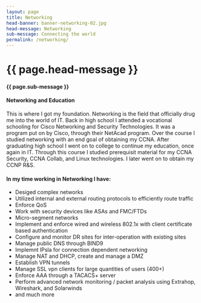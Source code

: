 ```yaml
---
layout: page
title: Networking
head-banner: banner-networking-02.jpg
head-message: Networking
sub-message: Connecting the world
permalink: /networking/
---
```



<style media="screen">
  .hero-img {
    background-image: url("{{ site.baseurl }}/img/{{ page.head-banner }}");
  }
</style>


<div class="page-banner">
  <div class="hero-img"></div>
  <div class="hero-text">
    <h1> {{ page.head-message }}</h1>
    <h4>{{ page.sub-message }}</h4>
  </div>
</div>


<div class="page-halfs">
  <div class="page-half-1">
    <h4>Networking and Education</h4>
    <p>This is where I got my foundation. Networking is the field that officially drug me into the world of IT. Back in high school I attended a vocational schooling for Cisco Networking and Security Technologies. It was a program put on by Cisco, through their NetAcad program. Over the course I studied networking with an end goal of obtaining my CCNA. After graduating high school I went on to college to continue my education, once again in IT. Through this course I studied prerequisit material for my CCNA Security, CCNA Collab, and Linux technologies. I later went on to obtain my CCNP R&S.</p>
  </div>
  <div class="page-half-2">

  <h4>In my time working in Networking I have:</h4>
  <ul class="dots">
    <li>Desiged complex networks</li>
    <li>Utilized internal and external routing protocols to efficiently route traffic</li>
    <li>Enforce QoS</li>
    <li>Work with security devices like ASAs and FMC/FTDs</li>
    <li>Micro-segment networks</li>
    <li>Implement and enforce wired and wireless 802.1x with client certificate based authentication</li>
    <li>Configure and monitor DR sites for inter-operation with existing sites</li>
    <li>Manage public DNS through BIND9</li>
    <li>Implemnt IPsla for connection dependent networking</li>
    <li>Manage NAT and DHCP, create and manage a DMZ</li>
    <li>Establish VPN tunnels</li>
    <li>Manage SSL vpn clients for large quantities of users (400+)</li>
    <li>Enforce AAA through a TACACS+ server</li>
    <li>Perform advanced network monitoring / packet analysis using Extrahop, Wireshark, and Solarwinds</li>
    <li>and much more</li>
  </ul>

  </div>
</div>
